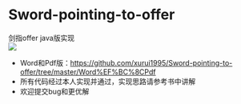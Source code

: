 # Sword-pointing-to-offer
剑指offer java版实现  
![](http://img0.winxuan.cn/9704/1200919704_16.jpg?1407748816711)   
* Word和Pdf版：https://github.com/xurui1995/Sword-pointing-to-offer/tree/master/Word%EF%BC%8CPdf  
* 所有代码经过本人实现并通过，实现思路请参考书中讲解  
* 欢迎提交bug和更优解
